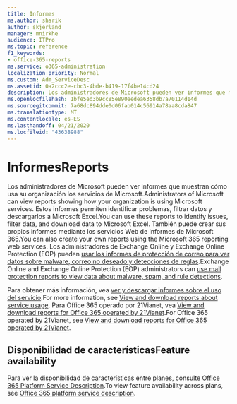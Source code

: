 ```yaml
---
title: Informes
ms.author: sharik
author: skjerland
manager: mnirkhe
audience: ITPro
ms.topic: reference
f1_keywords:
- office-365-reports
ms.service: o365-administration
localization_priority: Normal
ms.custom: Adm_ServiceDesc
ms.assetid: 0a2ccc2e-cbc3-4bde-b419-17f4be14cd24
description: Los administradores de Microsoft pueden ver informes que muestran cómo usa su organización los servicios de Microsoft. Estos informes permiten identificar problemas, filtrar datos y descargarlos a Microsoft Excel. También puede crear sus propios informes mediante los servicios Web de informes de Microsoft 365. Los administradores de Exchange Online y Exchange Online Protection (EOP) pueden usar los informes de protección de correo para ver datos sobre malware, correo no deseado y detecciones de reglas.
ms.openlocfilehash: 1bfe5ed3b9cc85e890eedea6358db7a70114d14d
ms.sourcegitcommit: 7a68dc894dde0d06fab014c56914a78aa8cda847
ms.translationtype: MT
ms.contentlocale: es-ES
ms.lasthandoff: 04/21/2020
ms.locfileid: "43638988"
---
```

# <a name="reports"></a><span data-ttu-id="156b2-106">Informes</span><span class="sxs-lookup"><span data-stu-id="156b2-106">Reports</span></span>

<span data-ttu-id="156b2-107">Los administradores de Microsoft pueden ver informes que muestran cómo usa su organización los servicios de Microsoft.</span><span class="sxs-lookup"><span data-stu-id="156b2-107">Administrators of Microsoft can view reports showing how your organization is using Microsoft services.</span></span> <span data-ttu-id="156b2-108">Estos informes permiten identificar problemas, filtrar datos y descargarlos a Microsoft Excel.</span><span class="sxs-lookup"><span data-stu-id="156b2-108">You can use these reports to identify issues, filter data, and download data to Microsoft Excel.</span></span> <span data-ttu-id="156b2-109">También puede crear sus propios informes mediante los servicios Web de informes de Microsoft 365.</span><span class="sxs-lookup"><span data-stu-id="156b2-109">You can also create your own reports using the Microsoft 365 reporting web services.</span></span> <span data-ttu-id="156b2-110">Los administradores de Exchange Online y Exchange Online Protection (EOP) pueden [usar los informes de protección de correo para ver datos sobre malware, correo no deseado y detecciones de reglas](https://go.microsoft.com/fwlink/p/?LinkId=401102).</span><span class="sxs-lookup"><span data-stu-id="156b2-110">Exchange Online and Exchange Online Protection (EOP) administrators can [use mail protection reports to view data about malware, spam, and rule detections](https://go.microsoft.com/fwlink/p/?LinkId=401102).</span></span>
  
<span data-ttu-id="156b2-111">Para obtener más información, vea [ver y descargar informes sobre el uso del servicio](https://go.microsoft.com/fwlink/p/?LinkID=270182).</span><span class="sxs-lookup"><span data-stu-id="156b2-111">For more information, see [View and download reports about service usage](https://go.microsoft.com/fwlink/p/?LinkID=270182).</span></span> <span data-ttu-id="156b2-112">Para Office 365 operado por 21Vianet, vea [View and download reports for Office 365 operated by 21Vianet](https://go.microsoft.com/fwlink/?LinkID=733348&amp;clcid=0x409).</span><span class="sxs-lookup"><span data-stu-id="156b2-112">For Office 365 operated by 21Vianet, see [View and download reports for Office 365 operated by 21Vianet](https://go.microsoft.com/fwlink/?LinkID=733348&amp;clcid=0x409).</span></span>
  
## <a name="feature-availability"></a><span data-ttu-id="156b2-113">Disponibilidad de características</span><span class="sxs-lookup"><span data-stu-id="156b2-113">Feature availability</span></span>

<span data-ttu-id="156b2-114">Para ver la disponibilidad de características entre planes, consulte [Office 365 Platform Service Description](office-365-platform-service-description.md).</span><span class="sxs-lookup"><span data-stu-id="156b2-114">To view feature availability across plans, see [Office 365 platform service description](office-365-platform-service-description.md).</span></span>
  

